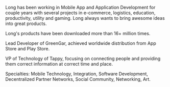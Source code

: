 Long has been working in Mobile App and Application Development for couple years with several projects in e-commerce, logistics, education, productivity, utility and gaming. Long always wants to bring awesome ideas into great products.

Long's products have been downloaded more than 16+ million times.

Lead Developer of GreenGar, achieved worldwide distribution from App Store and Play Store.

VP of Technology of Tappy, focusing on connecting people and providing them correct information at correct time and place.

Specialties: Mobile Technology, Integration, Software Development, Decentralized Partner Networks, Social Community, Networking, Art.